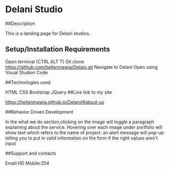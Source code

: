 # Delani Studio

##Description 

This is a landing page for Delani studios.
## Setup/Installation Requirements

  Open terminal (CTRL ALT T)
  Git clone https://github.com/hellenmawia/Delani.git
  Navigate to Delani
  Open using Visual Studion Code
  
##Technologies used

  HTML
  CSS
  Bootstrap
  JQuery
 ##Live link to my site
 
 https://hellenmawia.github.io/Delani/#about-us
 
 ##Behavior Driven Development
 
In the what we do section,clicking on the image will toggle a paragraph explaining about the service.
Hovering over each image under portfolio will show text which refers to the name of project.
an alert message will pop-up telling you to put in valid information on the form if the right values aren't input

##Support and contacts

Email:HD
Mobile:254

